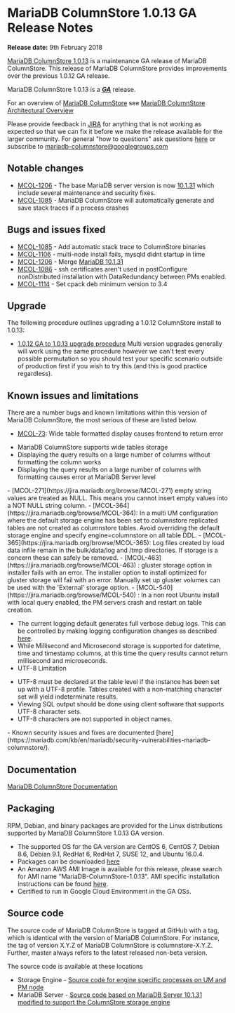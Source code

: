 # MariaDB ColumnStore 1.0.13 GA Release Notes

<strong>Release date:</strong> 9th February 2018

[MariaDB ColumnStore 1.0.13](/columns-storage-engines-and-plugins/storage-engines/mariadb-columnstore/) is a maintenance GA release of MariaDB ColumnStore. This release of MariaDB ColumnStore provides improvements over the previous 1.0.12 GA release.

MariaDB ColumnStore 1.0.13 is a <strong><em>[GA](/kb/en/release-criteria/)</em></strong> release.

For an overview of [MariaDB ColumnStore](/columns-storage-engines-and-plugins/storage-engines/mariadb-columnstore/) see [MariaDB ColumnStore Architectural Overview](/columns-storage-engines-and-plugins/storage-engines/mariadb-columnstore/columnstore-architecture/columnstore-architectural-overview/)

Please provide feedback in [JIRA](https://jira.mariadb.org/browse/MCOL) for anything that is not working as expected so that we can fix it before we make the release available for the larger community.
For general "how to questions" ask questions [here](/columns-storage-engines-and-plugins/storage-engines/mariadb-columnstore/) or subscribe to mariadb-columnstore@googlegroups.com

## Notable changes

- [MCOL-1206](https://jira.mariadb.org/browse/MCOL-1206) - The base MariaDB server version is now [10.1.31](/kb/en/mariadb-10131-release-notes/) which include several maintenance and security fixes.
- [MCOL-1085](https://jira.mariadb.org/browse/MCOL-1085) - MariaDB ColumnStore will automatically generate and save stack traces if a process crashes

## Bugs and issues fixed

- [MCOL-1085](https://jira.mariadb.org/browse/MCOL-1085) - Add automatic stack trace to ColumnStore binaries
- [MCOL-1106](https://jira.mariadb.org/browse/MCOL-1106) - multi-node install fails, mysqld didnt startup in time
- [MCOL-1206](https://jira.mariadb.org/browse/MCOL-1206) - Merge [MariaDB 10.1.31](/kb/en/mariadb-10131-release-notes/)
- [MCOL-1086](https://jira.mariadb.org/browse/MCOL-1086) - ssh certificates aren't used in postConfigure nonDistributed installation with DataRedundancy between PMs enabled.
- [MCOL-1114](https://jira.mariadb.org/browse/MCOL-1114) - Set cpack deb minimum version to 3.4

## Upgrade

The following procedure outlines upgrading a 1.0.12 ColumnStore install to 1.0.13:

- [1.0.12 GA to 1.0.13 upgrade procedure](/columns-storage-engines-and-plugins/storage-engines/mariadb-columnstore/mariadb-columnstore-columnstore/mariadb-columnstore-10-upgrades/mariadb-columnstore-software-upgrade-1012-to-1013/)
Multi version upgrades generally will work using the same procedure however we can't test every possible permutation so you should test your specific scenario outside of production first if you wish to try this (and this is good practice regardless).

## Known issues and limitations

There are a number bugs and known limitations within this version of MariaDB ColumnStore, the most serious of these are listed below.

- [MCOL-73](https://jira.mariadb.org/browse/MCOL-73): Wide table formatted display causes frontend to return error
<ul start="1"><li>MariaDB ColumnStore supports wide tables storage
</li><li>Displaying the query results on a large number of columns without formatting the column works
</li><li>Displaying the query results on a large number of columns with formatting causes error at MariaDB Server level
</li></ul>
- [MCOL-271](https://jira.mariadb.org/browse/MCOL-271)  empty string values are treated as NULL. This means you cannot insert empty values into a NOT NULL string column.
- [MCOL-364](https://jira.mariadb.org/browse/MCOL-364): In a multi UM configuration where the default storage engine has been set to columnstore replicated tables are not created as columnstore tables. Avoid overriding the default storage engine and specify engine=columnstore on all table DDL.
- [MCOL-365](https://jira.mariadb.org/browse/MCOL-365): Log files created by load data infile remain in the bulk/data/log and /tmp directories. If storage is a concern these can safely be removed.
- [MCOL-463](https://jira.mariadb.org/browse/MCOL-463) : gluster storage option in installer fails with an error. The installer option to install optimized for gluster storage will fail with an error. Manually set up gluster volumes can be used with the 'External' storage option.
- [MCOL-540](https://jira.mariadb.org/browse/MCOL-540) : In a non root Ubuntu install with local query enabled, the PM servers crash and restart on table creation.

- The current logging default generates full verbose debug logs. This can be controlled by making logging configuration changes as described [here](/columns-storage-engines-and-plugins/storage-engines/mariadb-columnstore/managing-columnstore/managing-columnstore-system/columnstore-system-monitoring-configuration/).
- While Millisecond and Microsecond storage is supported for datetime, time and timestamp columns, at this time the query results cannot return millisecond and microseconds.
- UTF-8 Limitation
<ul start="1"><li>UTF-8 must be declared at the table level if the instance has been set up with a UTF-8 profile. Tables created with a non-matching character set will yield indeterminate results. 
</li><li>Viewing SQL output should be done using client software that supports UTF-8 character sets. 
</li><li>UTF-8 characters are not supported in object names. 
</li></ul>
- Known security issues and fixes are documented [here](https://mariadb.com/kb/en/mariadb/security-vulnerabilities-mariadb-columnstore/).

## Documentation

[MariaDB ColumnStore Documentation](/columns-storage-engines-and-plugins/storage-engines/mariadb-columnstore/)

## Packaging

RPM, Debian, and binary packages are provided for the Linux distributions supported by MariaDB ColumnStore 1.0.13 GA version.

- The supported OS for the GA version are CentOS 6, CentOS 7, Debian 8.6, Debian 9.1, RedHat 6, RedHat 7, SUSE 12, and Ubuntu 16.0.4.
- Packages can be downloaded [here](https://mariadb.com/downloads/columnstore)
- An Amazon AWS AMI Image is available for this release, please search for AMI name "MariaDB-ColumnStore-1.0.13". AMI specific installation instructions can be found [here](/columns-storage-engines-and-plugins/storage-engines/mariadb-columnstore/columnstore-getting-started/installing-and-configuring-a-columnstore-system-using-the-amazon-ami/).
- Certified to run in Google Cloud Environment in the GA OSs.

## Source code

The source code of MariaDB ColumnStore is tagged at GitHub with a tag, which is identical with the version of MariaDB ColumnStore. For instance, the tag of version X.Y.Z of MariaDB ColumnStore is columnstore-X.Y.Z. Further, master always refers to the latest released non-beta version.

The source code is available at these locations

- Storage Engine - [Source code for engine specific processes on UM and PM node](https://github.com/mariadb-corporation/mariadb-columnstore-engine/tree/columnstore-1.0.13)
- MariaDB Server - [Source code based on MariaDB Server 10.1.31 modified to support the ColumnStore storage engine](https://github.com/mariadb-corporation/mariadb-columnstore-server/tree/columnstore-1.0.13)